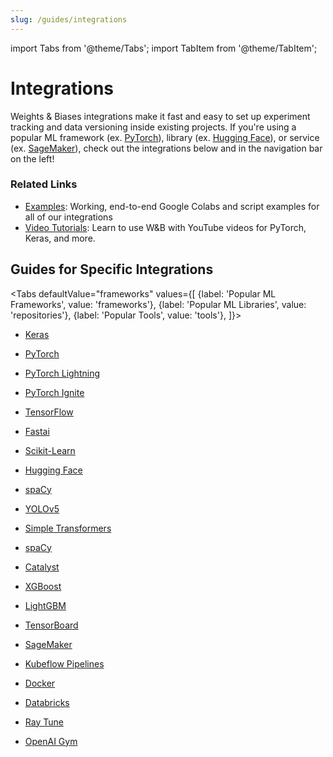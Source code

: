 ```yaml
---
slug: /guides/integrations
---
```


import Tabs from '@theme/Tabs';
import TabItem from '@theme/TabItem';

# Integrations

Weights & Biases integrations make it fast and easy to set up experiment tracking and data versioning inside existing projects. If you're using a popular ML framework (ex. [PyTorch](pytorch.md)), library (ex. [Hugging Face](huggingface.md)), or service (ex. [SageMaker](other/sagemaker.md)), check out the integrations below and in the navigation bar on the left!

### Related Links

* [Examples](https://github.com/wandb/examples): Working, end-to-end Google Colabs and script examples for all of our integrations
* [Video Tutorials](https://www.youtube.com/playlist?list=PLD80i8An1OEGajeVo15ohAQYF1Ttle0lk): Learn to use W\&B with YouTube videos for PyTorch, Keras, and more.

## Guides for Specific Integrations

<Tabs
  defaultValue="frameworks"
  values={[
    {label: 'Popular ML Frameworks', value: 'frameworks'},
    {label: 'Popular ML Libraries', value: 'repositories'},
    {label: 'Popular Tools', value: 'tools'},
  ]}>
  <TabItem value="frameworks">

* [Keras](keras.md)
* [PyTorch](pytorch.md)
* [PyTorch Lightning](lightning.md)
* [PyTorch Ignite](other/ignite.md)
* [TensorFlow](tensorflow.md)
* [Fastai](fastai/README.md)
* [Scikit-Learn](scikit.md)


  </TabItem>
  <TabItem value="repositories">

* [Hugging Face](huggingface.md)
* [spaCy](spacy.md)
* [YOLOv5](yolov5.md)
* [Simple Transformers](other/simpletransformers.md)
* [spaCy](spacy.md)
* [Catalyst](other/catalyst.md)
* [XGBoost](xgboost.md)
* [LightGBM](lightgbm.md)


  </TabItem>
  <TabItem value="tools">

* [TensorBoard](tensorboard.md)
* [SageMaker](other/sagemaker.md)
* [Kubeflow Pipelines](other/kubeflow-pipelines-kfp.md)
* [Docker](other/docker.md)
* [Databricks](other/databricks.md)
* [Ray Tune](other/ray-tune.md)
* [OpenAI Gym](other/openai-gym.md)


  </TabItem>
</Tabs>
